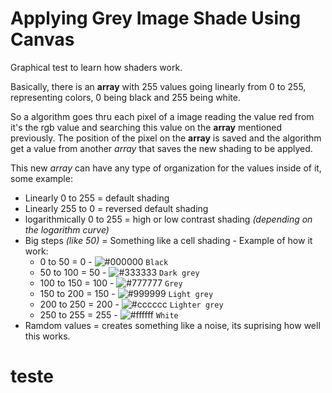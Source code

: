 # Applying Grey Image Shade Using Canvas

Graphical test to learn how shaders work.

Basically, there is an **array** with 255 values going linearly from 0 to 255, representing colors, 0 being black and 255 being white.

So a algorithm goes thru each pixel of a image reading the value red from it's the rgb value and searching this value on the **array** mentioned previously. The position of the pixel on the **array** is saved and the algorithm get a value from another *array* that saves the new shading to be applyed.

This new *array* can have any type of organization for the values inside of it, 
some example:

- Linearly 0 to 255 = default shading
- Linearly 255 to 0 = reversed default shading
- logarithmically 0 to 255 = high or low contrast shading *(depending on the logarithm curve)*
- Big steps *(like 50)* = Something like a cell shading - Example of how it work:
  -  0 to 50 = 0 - ![#000000](https://placehold.co/15x15/000000/000000.png) `Black`
  -  50 to 100 = 50 - ![#333333](https://placehold.co/15x15/333333/333333.png) `Dark grey`
  -  100 to 150 = 100 - ![#777777](https://placehold.co/15x15/777777/777777.png) `Grey`
  -  150 to 200 = 150 - ![#999999](https://placehold.co/15x15/999999/999999.png) `Light grey`
  -  200 to 250 = 200 - ![#cccccc](https://placehold.co/15x15/cccccc/cccccc.png) `Lighter grey`
  -  250 to 255 = 255 - ![#ffffff](https://placehold.co/15x15/ffffff/ffffff.png) `White` 
 - Ramdom values = creates something like a noise, its suprising how well this works.

<h1 color="red">teste</h2>
